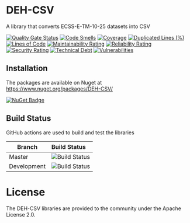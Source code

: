 # DEH-CSV

A library that converts ECSS-E-TM-10-25 datasets into CSV

[![Quality Gate Status](https://sonarcloud.io/api/project_badges/measure?project=RHEAGROUP_DEH-CSV&metric=alert_status)](https://sonarcloud.io/summary/new_code?id=RHEAGROUP_DEH-CSV)
[![Code Smells](https://sonarcloud.io/api/project_badges/measure?project=RHEAGROUP_DEH-CSV&metric=code_smells)](https://sonarcloud.io/summary/new_code?id=RHEAGROUP_DEH-CSV)
[![Coverage](https://sonarcloud.io/api/project_badges/measure?project=RHEAGROUP_DEH-CSV&metric=coverage)](https://sonarcloud.io/summary/new_code?id=RHEAGROUP_DEH-CSV)
[![Duplicated Lines (%)](https://sonarcloud.io/api/project_badges/measure?project=RHEAGROUP_DEH-CSV&metric=duplicated_lines_density)](https://sonarcloud.io/summary/new_code?id=RHEAGROUP_DEH-CSV)
[![Lines of Code](https://sonarcloud.io/api/project_badges/measure?project=RHEAGROUP_DEH-CSV&metric=ncloc)](https://sonarcloud.io/summary/new_code?id=RHEAGROUP_DEH-CSV)
[![Maintainability Rating](https://sonarcloud.io/api/project_badges/measure?project=RHEAGROUP_DEH-CSV&metric=sqale_rating)](https://sonarcloud.io/summary/new_code?id=RHEAGROUP_DEH-CSV)
[![Reliability Rating](https://sonarcloud.io/api/project_badges/measure?project=RHEAGROUP_DEH-CSV&metric=reliability_rating)](https://sonarcloud.io/summary/new_code?id=RHEAGROUP_DEH-CSV)
[![Security Rating](https://sonarcloud.io/api/project_badges/measure?project=RHEAGROUP_DEH-CSV&metric=security_rating)](https://sonarcloud.io/summary/new_code?id=RHEAGROUP_DEH-CSV)
[![Technical Debt](https://sonarcloud.io/api/project_badges/measure?project=RHEAGROUP_DEH-CSV&metric=sqale_index)](https://sonarcloud.io/summary/new_code?id=RHEAGROUP_DEH-CSV)
[![Vulnerabilities](https://sonarcloud.io/api/project_badges/measure?project=RHEAGROUP_DEH-CSV&metric=vulnerabilities)](https://sonarcloud.io/summary/new_code?id=RHEAGROUP_DEH-CSV)

## Installation

The packages are available on Nuget at https://www.nuget.org/packages/DEH-CSV/

[![NuGet Badge](https://buildstats.info/nuget/DEH-CSV)](https://buildstats.info/nuget/DEH-CSV)

## Build Status

GitHub actions are used to build and test the libraries

Branch | Build Status
------- | :------------
Master | ![Build Status](https://github.com/RHEAGROUP/DEH-CSV/actions/workflows/CodeQuality.yml/badge.svg?branch=master)
Development | ![Build Status](https://github.com/RHEAGROUP/DEH-CSV/actions/workflows/CodeQuality.yml/badge.svg?branch=development)

# License

The DEH-CSV libraries are provided to the community under the Apache License 2.0.